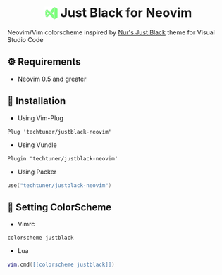 <h1 align="center"><img src="./assets/logo.png" height="30" style="transform: translateY(6px); margin-right : 5px" />Just Black for Neovim</h1>

Neovim/Vim colorscheme inspired by [Nur's Just Black](https://marketplace.visualstudio.com/items?itemName=nur.just-black) theme for Visual Studio Code

## ⚙️ Requirements
- Neovim 0.5 and greater

## 🚀 Installation

- Using Vim-Plug
```vim
Plug 'techtuner/justblack-neovim'
```

- Using Vundle
```vim
Plugin 'techtuner/justblack-neovim'
```

- Using Packer
```lua
use("techtuner/justblack-neovim")
```

## 🎨 Setting ColorScheme
- Vimrc
```vim
colorscheme justblack
```
- Lua
```lua
vim.cmd([[colorscheme justblack]])
```

